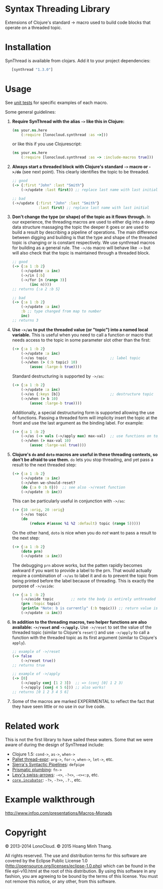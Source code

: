 # Syntax Threading Library

Extensions of Clojure's standard -> macro used to build code blocks that
operate on a threaded topic.

# Installation

SynThread is available from clojars. Add it to your project dependencies:

```clojure
   [synthread "1.3.0"]
```

# Usage

See [unit tests](test/lonocloud/synthread/test.cljx#L25)
for specific examples of each macro.

Some general guidelines:

1. **Require SynThread with the alias `->` like this in Clojure:**
   ```clojure
   (ns your.ns.here
       (:require [lonocloud.synthread :as ->]))
   ```

   or like this if you use Clojurescript:

   ```clojure
   (ns your.ns.here
       (:require [lonocloud.synthread :as -> :include-macros true]))
   ```

2. **Always start a threaded block with Clojure's standard `->` macro or `->/do`** (see next point).
   This clearly identifies the topic to be threaded.

   ```clojure
   ;; good
   (-> {:first "John" :last "Smith"}
       (->/update :last first)) ;; replace last name with last initial

   ;; bad
   (->/update {:first "John" :last "Smith"}
               :last first) ;; replace last name with last initial
   ```

3. **Don't change the type (or shape) of the topic as it flows through.** In our
   experience, the threading macros are used to either dig into a deep data
   structure massaging the topic the deeper it goes or are used to build a
   result by describing a pipeline of operations. The main difference between
   digging and building is that the type and shape of the threaded topic is
   changing or is constant respectively. We use synthread macros for
   building as a general rule. The `->/do` macro will behave like `->`
   but will also check that the topic is maintained through a threaded
   block.
   ```clojure
   ;; good
   (-> {:a 1 :b 2}
       (->/update :a inc)
       (->/in [:b]
       (->/for [n (range 3)]
           (inc n))))
   ;; returns {:a 2 :b 5}

   ;; bad
   (-> {:a 1 :b 2}
       (->/update :a inc)
       :b ;; type changed from map to number
       inc)
   ;; returns 3
   ```

4. **Use `->/as` to put the threaded value (or "topic") into a named
   local variable.** This is useful when you need to call a function or
   macro that needs access to the topic in some parameter slot other than
   the first:
   ```clojure
   (-> {:a 1 :b 2}
       (->/update :a inc)
       (->/as topic                             ;; label topic
       (->/when (> (:b topic) 10)
           (assoc :large-b true))))
   ```
   Standard destructuring is supported by `->/as`:
   ```clojure
   (-> {:a 1 :b 2}
       (->/update :a inc)
       (->/as {:keys [b]}                       ;; destructure topic
       (->/when (> b 10)
           (assoc :large-b true))))
   ```
   Additionally, a special destructuring form is supported allowing the
   use of functions. Passing a threaded form will implicity insert the
   topic at the front and use the last argument as the binding label. For
   example:
   ```clojure
   (-> {:a 1 :b 2}
       (->/as (-> vals (->/apply max) max-val)  ;; use functions on topic
       (->/when (> max-val 10)
           (assoc :large-val true))))
   ```

5. **Clojure's `do` and `doto` macros are useful in these threading
   contexts, so don't be afraid to use them.** `do` lets you stop
   threading, and yet pass a result to the next threaded step:
   ```clojure
   (-> {:a 1 :b 2}
       (->/update :a inc)
       (->/when we-should-reset?
       (do {:a 0 :b 0}))  ;; see also ->/reset function
       (->/update :b inc))
   ```
   This can be particularly useful in conjunction with `->/as`:
   ```clojure
   (-> {10 :orig, 20 :orig}
       (->/as topic
       (do
           (reduce #(assoc %1 %2 :default) topic (range 5)))))
   ```
   On the other hand, `doto` is nice when you do *not* want to pass a
   result to the next step:
   ```clojure
   (-> {:a 1 :b 2}
       (doto prn)
       (->/update :a inc))
   ```
   The debugging `prn` above works, but the patten rapidly becomes
   awkward if you want to provide a label to the prn. That would actually
   require a combination of `->/as` to label it and `do` to prevent the
   topic from being printed before the label because of threading. This
   is exactly the purpose of `->/aside`:
   ```clojure
   (-> {:a 1 :b 2}
       (->/aside topic        ;; note the body is entirely unthreaded
       (prn :topic topic)
       (println "Note: b is currently" (:b topic))) ;; return value is ignored
       (->/update :a inc))
   ```

6. **In addition to the threading macros, two helper functions are also
   available: `->/reset` and `->/apply`.** Use `->/reset` to set the value
   of the threaded topic (similar to Clojure's `reset!`) and use
   `->/apply` to call a function with the threaded topic as its first
   argument (similar to Clojure's `apply`).
   ```clojure
   ;; example of ->/reset
   (-> false
       (->/reset true))
   ;; returns true

   ;; example of ->/apply
   (-> [0]
       (->/apply conj [1 2 3])  ;; => (conj [0] 1 2 3)
       (->/apply [conj 4 5 6])) ;; also works!
   ;; returns [0 1 2 3 4 5 6]
   ```

7. Some of the macros are marked EXPERIMENTAL to reflect the fact that
   they have seen little or no use in our live code.

# Related work

This is not the first library to have sailed these waters. Some that
we were aware of during the design of SynThread include:

- Clojure 1.5: `cond->`, `as->`, `when->`
- [Pallet thread-expr](https://github.com/pallet/thread-expr): `arg->`, `for->`, `when->`, `let->`, etc.
- [Sierra's Syntactic Pipelines](http://stuartsierra.com/2012/09/12/when-to-write-a-macro): `defpipe`
- [Prismatic plumbing](https://github.com/Prismatic/plumbing/blob/master/src/plumbing/core.clj#L280): `fn->`
- [Levy's swiss-arrows](https://github.com/rplevy/swiss-arrows): `-<>`, `-?<>`, `-<><:p`, etc.
- [`core.incubator`](https://github.com/clojure/core.incubator): `-?>`, `-?>>`, `.?.`, etc.

# Example walkthrough

http://www.infoq.com/presentations/Macros-Monads

# Copyright

© 2013-2014 LonoCloud.
© 2015 Hoang Minh Thang.

All rights reserved.
The use and distribution terms for this software are covered by the
Eclipse Public License 1.0 (http://opensource.org/licenses/eclipse-1.0.php)
which can be found in the file epl-v10.html at the root of this distribution.
By using this software in any fashion, you are agreeing to be bound by
the terms of this license.
You must not remove this notice, or any other, from this software.
